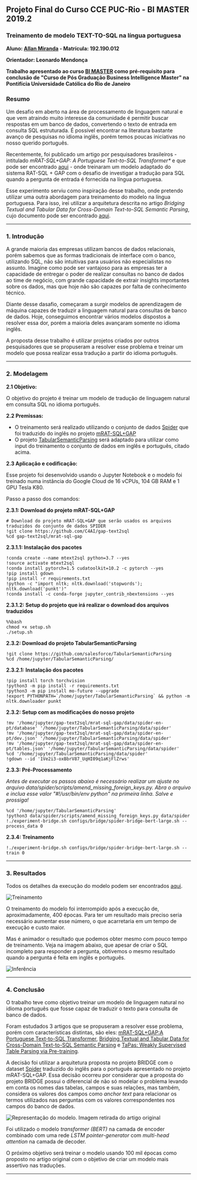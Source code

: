 ## Projeto Final do Curso CCE PUC-Rio - BI MASTER 2019.2

### Treinamento de modelo TEXT-TO-SQL na língua portuguesa

**Aluno: [Allan Miranda](https://github.com/allangxg) - Matrícula: 192.190.012**

**Orientador: Leonardo Mendonça**

**Trabalho apresentado ao curso [BI MASTER](https://ica.puc-rio.ai/es/bi-master-es/) como pré-requisito para conclusão de "Curso de Pós Graduação Business Intelligence Master" na Pontifícia Universidade Católica do Rio de Janeiro**


### **Resumo**

Um desafio em aberto na área de processamento de linguagem natural e que vem atraindo muito interesse da comunidade é permitir buscar respostas em um banco de dados, convertendo o texto de entrada em consulta SQL estruturada. É possível encontrar na literatura bastante avanço de pesquisas no idioma inglês, porém temos poucas iniciativas no nosso querido português.

Recentemente, foi publicado um artigo por pesquisadores brasileiros - intitulado _mRAT-SQL+GAP: A Portuguese Text-to-SQL Transformer*_ e que pode ser encontrado [aqui](https://arxiv.org/abs/2110.03546) - onde treinaram um modelo adaptado do sistema RAT-SQL + GAP com o desafio de investigar a tradução para SQL quando a pergunta de entrada é fornecida na língua portuguesa.

Esse experimento serviu como inspiração desse trabalho, onde pretendo utilizar uma outra abordagem para treinamento do modelo na língua portuguesa. Para isso, irei utilizar a arquitetura descrita no artigo _Bridging Textual and Tabular Data for Cross-Domain Text-to-SQL Semantic Parsing_, cujo documento pode ser encontrado [aqui](https://arxiv.org/abs/2012.12627).

---
### **1. Introdução**

A grande maioria das empresas utilizam bancos de dados relacionais, porém sabemos que as formas tradicionais de interface com o banco, utilizando SQL, não são intuitivas para usuários não especialistas no assunto. Imagine como pode ser vantajoso para as empresas ter a capacidade de entregar o poder de realizar consultas no banco de dados ao time de negócio, com grande capacidade de extrair insights importantes sobre os dados, mas que hoje não são capazes por falta de conhecimento técnico.

Diante desse dasafio, começaram a surgir modelos de aprendizagem de máquina capazes de traduzir a linguagem natural para consultas de banco de dados. Hoje, conseguimos encontrar vários modelos dispostos a resolver essa dor, porém a maioria deles avançaram somente no idioma inglês. 

A proposta desse trabalho é utilizar projetos criados por outros pesquisadores que se propuseram a resolver esse problema e treinar um modelo que possa realizar essa tradução a partir do idioma português.

---
### **2. Modelagem**


**2.1 Objetivo:**

O objetivo do projeto é treinar um modelo de tradução de linguagem natural em consulta SQL no idioma português.



**2.2 Premissas:**


- O treinamento será realizado utilizando o conjunto de dados [Spider](https://arxiv.org/abs/1809.08887) que foi traduzido do inglês no projeto [mRAT-SQL+GAP](https://github.com/C4AI/gap-text2sql)
- O projeto [TabularSemanticParsing](https://github.com/salesforce/TabularSemanticParsing) será adaptado para utilizar como input do treinamento o conjunto de dados em inglês e português, citado acima.



**2.3 Aplicação e codificação:**


Esse projeto foi desenvolvido usando o Jupyter Notebook e o modelo foi treinado numa instância do Google Cloud de 16 vCPUs, 104 GB RAM e 1 GPU Tesla K80.

Passo a passo dos comandos:

**2.3.1: Download do projeto mRAT-SQL+GAP**


    # Download do projeto mRAT-SQL+GAP que serão usados os arquivos traduzidos do conjunto de dados SPIDER
    !git clone https://github.com/C4AI/gap-text2sql
    %cd gap-text2sql/mrat-sql-gap

**2.3.1.1: Instalação dos pacotes**

    !conda create --name mtext2sql python=3.7 --yes
    !source activate mtext2sql
    !conda install pytorch=1.5 cudatoolkit=10.2 -c pytorch --yes
    !pip install gdown
    !pip install -r requirements.txt
    !python -c "import nltk; nltk.download('stopwords'); nltk.download('punkt')"
    !conda install -c conda-forge jupyter_contrib_nbextensions --yes

**2.3.1.2: Setup do projeto que irá realizar o download dos arquivos traduzidos**

    %%bash
    chmod +x setup.sh
    ./setup.sh

**2.3.2: Download do projeto TabularSemanticParsing**

    !git clone https://github.com/salesforce/TabularSemanticParsing
    %cd /home/jupyter/TabularSemanticParsing/

**2.3.2.1: Instalação dos pacotes**

    !pip install torch torchvision
    !python3 -m pip install -r requirements.txt
    !python3 -m pip install mo-future --upgrade
    !export PYTHONPATH=`/home/jupyter/TabularSemanticParsing` && python -m nltk.downloader punkt

**2.3.2: Setup com as modificações do nosso projeto**

    !mv '/home/jupyter/gap-text2sql/mrat-sql-gap/data/spider-en-pt/database' '/home/jupyter/TabularSemanticParsing/data/spider'
    !mv '/home/jupyter/gap-text2sql/mrat-sql-gap/data/spider-en-pt/dev.json' '/home/jupyter/TabularSemanticParsing/data/spider'
    !mv '/home/jupyter/gap-text2sql/mrat-sql-gap/data/spider-en-pt/tables.json' '/home/jupyter/TabularSemanticParsing/data/spider'
    %cd '/home/jupyter/TabularSemanticParsing/data/spider'
    !gdown --id '1Ve2i3-oxBbrV87_UqHI09q1aKjFlZrws'

**2.3.3: Pré-Processamento**

_Antes de executar os passos abaixo é necessário realizar um ajuste no arquivo data/spider/scripts/amend_missing_foreign_keys.py. Abra o arquivo e inclua esse valor "#!/usr/bin/env python" na primeira linha. Salve e prossiga!_

    %cd '/home/jupyter/TabularSemanticParsing'
    !python3 data/spider/scripts/amend_missing_foreign_keys.py data/spider
    !./experiment-bridge.sh configs/bridge/spider-bridge-bert-large.sh --process_data 0

**2.3.4: Treinamento**

    !./experiment-bridge.sh configs/bridge/spider-bridge-bert-large.sh --train 0

---

### **3. Resultados**

Todos os detalhes da execução do modelo podem ser encontrados [aqui](https://wandb.ai/allangxg/smore-spider-group--final).

![Treinamento](https://github.com/allangxg/nl2sql/blob/main/treinamento.png)

O treinamento do modelo foi interrompido após a execução de, aproximadamente, 400 épocas. Para ter um resultado mais preciso seria necessário aumentar esse número, o que acarretaria em um tempo de execução e custo maior.

Mas é animador o resultado que podemos obter mesmo com pouco tempo de treinamento. Veja na imagem abaixo, que apesar de criar o SQL incompleto para responder a pergunta, obtivemos o mesmo resultado quando a pergunta é feita em inglês e português.

![Inferência](https://github.com/allangxg/nl2sql/blob/main/inferencia.png)

---

### **4. Conclusão**

O trabalho teve como objetivo treinar um modelo de linguagem natural no idioma português que fosse capaz de traduzir o texto para consulta de banco de dados.

Foram estudados 3 artigos que se propuseram a resolver esse problema, porém com características distintas, são eles: [mRAT-SQL+GAP:A Portuguese Text-to-SQL Transformer](https://arxiv.org/abs/2110.03546), [Bridging Textual and Tabular Data for Cross-Domain Text-to-SQL Semantic Parsing](https://arxiv.org/abs/2012.12627) e [TaPas: Weakly Supervised Table Parsing via Pre-training](https://aclanthology.org/2020.acl-main.398/).

A decisão foi utilizar a arquitetura proposta no projeto BRIDGE com o dataset [Spider](https://yale-lily.github.io/spider) traduzido do inglês para o português apresentado no projeto mRAT-SQL+GAP. Essa decisão ocorreu por considerar que a proposta do projeto BRIDGE possui o diferencial de não só modelar o problema levando em conta os nomes das tabelas, campos e suas relações, mas também, considera os valores dos campos como _anchor text_ para relacionar os termos utilizados nas perguntas com os valores correspondentes nos campos do banco de dados.

![Representação do modelo. Imagem retirada do artigo original](https://github.com/allangxg/nl2sql/blob/main/arquitetura.png)

Foi utilizado o modelo _transformer (BERT)_ na camada de encoder combinado com uma rede _LSTM pointer-generator_ com _multi-head attention_ na camada de decoder.

O próximo objetivo será treinar o modelo usando 100 mil épocas como proposto no artigo original com o objetivo de criar um modelo mais assertivo nas traduções.

---
